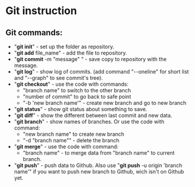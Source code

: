 # Git instruction

## Git commands:

- "**git init**" - set up the folder as repository.
- "**git add** file_name" - add the file to repository.
- "**git commit** -m "message" " - save copy to repository with the message.
- "**git log**" - show log of commits. (add command "--oneline" for short list and "--graph" to see commit's tree).
- "**git checkout**" - use the code with commands:
    - "branch name" to switch to the other branch
    - "number of commit" to go back to safe point
    - "-b 'new branch name'" - create new branch and go to new branch
- "**git status**" - show git status about something to save.
- "**git diff**" - show the different between last commit and new data.
- "**git branch**" - show names of branches. Or use the code with command:
    - "new branch name" to create new branch
    - "-d "branch name"" - delete the branch
- "**git merge**" - use the code with command:
    - "branch name" - to merge data from "branch name" to current branch.
- "**git push**" - push data to Github. Also use "**git push** -u origin 'branch name'" if you want to push new branch to Github, wich isn't on Github yet.
